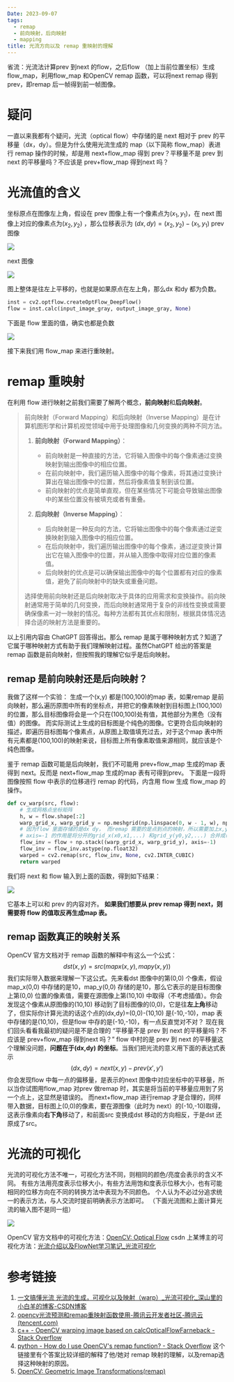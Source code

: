 ```yaml
---
Date: 2023-09-07
tags:
  - remap
  - 前向映射，后向映射
  - mapping
title: 光流方向以及 remap 重映射的理解
---
```


省流：光流法计算prev 到next 的flow，之后flow （加上当前位置坐标）生成flow_map，利用flow_map 和OpenCV remap 函数，可以将next remap 得到 prev，即remap 后一帧得到前一帧图像。

# 疑问

一直以来我都有个疑问，光流（optical flow）中存储的是 next 相对于 prev 的平移量（dx，dy）。但是为什么使用光流生成的 map（以下简称 flow_map）表进行 remap 操作的时候，却是用 next+flow_map 得到 prev？平移量不是 prev 到 next 的平移量吗？不应该是 prev+flow_map 得到next 吗？

# 光流值的含义

坐标原点在图像左上角，假设在 prev 图像上有一个像素点为$(x_1,y_1)$，在 next 图像上对应的像素点为$(x_2,y_2)$ ，那么位移表示为 $(dx,dy)=(x_2,y_2)-(x_1,y_1)$
prev 图像

![](https://codesimple-blog-images.oss-cn-hangzhou.aliyuncs.com/other/_image/input_image.jpg)

next 图像

![](https://codesimple-blog-images.oss-cn-hangzhou.aliyuncs.com/other/_image/shifted_image.jpg)

图上整体是往左上平移的，也就是如果原点在左上角，那么dx 和dy 都为负数。

```python
inst = cv2.optflow.createOptFlow_DeepFlow()
flow = inst.calc(input_image_gray, output_image_gray, None)
```

下面是 flow 里面的值，确实也都是负数

![](https://codesimple-blog-images.oss-cn-hangzhou.aliyuncs.com/other/_image/flow.png)

接下来我们用 flow_map 来进行重映射。

# remap 重映射

在利用 flow 进行映射之前我们需要了解两个概念，**前向映射**和**后向映射**。

>前向映射（Forward Mapping）和后向映射（Inverse Mapping）是在计算机图形学和计算机视觉领域中用于处理图像和几何变换的两种不同方法。
>1. **前向映射（Forward Mapping）**：
>
>    - 前向映射是一种直接的方法，它将输入图像中的每个像素通过变换映射到输出图像中的相应位置。
>    - 在前向映射中，我们遍历输入图像中的每个像素，将其通过变换计算出在输出图像中的位置，然后将像素值复制到该位置。
>    - 前向映射的优点是简单直观，但在某些情况下可能会导致输出图像中的某些位置没有被填充或者有重叠。
>2. **后向映射（Inverse Mapping）**：
>
>    - 后向映射是一种反向的方法，它将输出图像中的每个像素通过逆变换映射到输入图像中的相应位置。
>    - 在后向映射中，我们遍历输出图像中的每个像素，通过逆变换计算出它在输入图像中的位置，并从输入图像中取得对应位置的像素值。
>    - 后向映射的优点是可以确保输出图像中的每个位置都有对应的像素值，避免了前向映射中的缺失或重叠问题。
>
>选择使用前向映射还是后向映射取决于具体的应用需求和变换操作。前向映射通常用于简单的几何变换，而后向映射通常用于复杂的非线性变换或需要确保像素一对一映射的情况。每种方法都有其优点和限制，根据具体情况选择合适的映射方法是重要的。

以上引用内容由 ChatGPT 回答得出。那么 remap 是属于哪种映射方式？知道了它属于哪种映射方式有助于我们理解映射过程。虽然ChatGPT 给出的答案是 remap 函数是前向映射，但按照我的理解它似乎是后向映射。

## remap 是前向映射还是后向映射？

我做了这样一个实验：
生成一个(x,y) 都是(100,100)的map 表，如果remap 是前向映射，那么遍历原图中所有的坐标点，并把它的像素映射到目标图上(100,100) 的位置，那么目标图像将会是一个只在(100,100)处有值，其他部分为黑色（没有值）的图像。
而实际测试上生成的目标图是个纯色的图像。它更符合后向映射的描述，即遍历目标图每个像素点，从原图上取值填充过去，对于这个map 表中所有元素都是(100,100)的映射来说，目标图上所有像素取值来源相同，就应该是个纯色图像。

鉴于 remap 函数可能是后向映射，我们不可能用 prev+flow_map 生成的map 表得到 next。反而是 next+flow_map 生成的map 表有可得到prev。
下面是一段将图像按照 flow 中表示的位移进行 remap 的代码，内含用 flow 生成 flow_map 的操作。

```python
def cv_warp(src, flow):
    # 生成网格点坐标矩阵
    h, w = flow.shape[:2]
    warp_grid_x, warp_grid_y = np.meshgrid(np.linspace(0, w - 1, w), np.linspace(0, h - 1, h))
    # 因为flow 里面存储的是dx dy， 而remap 需要的是点到点的映射，所以需要加上x,y 坐标，也就是上面生成的网格点坐标矩阵
    # axis=-1 的作用是将分开的grid_x(x0,x1,...) 和grid_y(y0,y2,...) 合并成(x0,y0),(x1,y1),... 的形式
    flow_inv = flow + np.stack((warp_grid_x, warp_grid_y), axis=-1)
    flow_inv = flow_inv.astype(np.float32)
    warped = cv2.remap(src, flow_inv, None, cv2.INTER_CUBIC)
    return warped
```

我们将 next 和 flow 输入到上面的函数，得到如下结果：

![](https://codesimple-blog-images.oss-cn-hangzhou.aliyuncs.com/other/_image/shifted_warped.jpg)

它基本上可以和 prev 的内容对齐。
**如果我们想要从 prev remap 得到 next，则需要将 flow 的值取反再生成map 表。**

## remap 函数真正的映射关系

OpenCV 官方文档对于 remap 函数的解释中有这么一个公式：
$$dst(x,y)=src(mapx(x,y),mapy(x,y))$$
我们实际带入数据来理解一下这公式。先来看dst 图像中的第(0,0) 个像素，假设map_x(0,0) 中存储的是10，map_y(0,0) 存储的是10，那么它表示的是目标图像上第(0,0) 位置的像素值，需要在源图像上第(10,10) 中取得（不考虑插值）。你会发现这个像素从原图像的(10,10) 移动到了目标图像的(0,0)，它是往**左上角**移动了，但实际你计算光流的话这个点的(dx,dy)=(0,0)-(10,10) 是(-10,-10)，map 表中存储的是(10,10)，但是flow 中存的是(-10,-10)，有一点反直觉对不对？
现在我们回头看看我最初的疑问是不是合理的 “平移量不是 prev 到 next 的平移量吗？不应该是 prev+flow_map 得到next 吗？” flow 中村的是 prev 到 next 的平移量这个理解没问题，**问题在于(dx,dy) 的坐标**。当我们把光流的意义用下面的表达式表示$$(dx,dy) = next(x,y)-prev(x',y')$$你会发现flow 中每一点的偏移量，是表示的next 图像中对应坐标中的平移量，所以当你试图用flow_map 对prev 做remap 时，其实是将当前的平移量应用到了另一个点上，这显然是错误的。 而next+flow_map 进行remap 才是合理的，同样带入数据，目标图上(0,0)的像素，要在源图像（此时为 next）的(-10,-10)取得，这表示像素向**右下角**移动了，和前面src 变换成dst 移动的方向相反，于是dst 还原成了src。

# 光流的可视化

光流的可视化方法不唯一，可视化方法不同，则相同的颜色/亮度会表示的含义不同。
有些方法用亮度表示位移大小，有些方法用饱和度表示位移大小，也有可能相同的位移方向在不同的转换方法中表现为不同颜色。
个人认为不必过分追求统一的表示方法，与人交流时提前明确表示方法即可。
（下面光流图和上面计算光流的输入图不是同一组）

![](https://codesimple-blog-images.oss-cn-hangzhou.aliyuncs.com/other/_image/flow_vis_cmp.jpg)

OpenCV 官方文档中的可视化方法：[OpenCV: Optical Flow](https://docs.opencv.org/4.8.0/d4/dee/tutorial_optical_flow.html)
csdn 上某博主的可视化方法：[光流介绍以及FlowNet学习笔记_光流可视化](https://blog.csdn.net/u013010889/article/details/71189271)

# 参考链接

1. [一文搞懂光流 光流的生成，可视化以及映射（warp）_光流可视化_深山里的小白羊的博客-CSDN博客](https://blog.csdn.net/qq_33757398/article/details/106332814)
2. [opencv光流预测和remap重映射函数使用-腾讯云开发者社区-腾讯云 (tencent.com)](https://cloud.tencent.com/developer/article/1831477)
3. [c++ - OpenCV warping image based on calcOpticalFlowFarneback - Stack Overflow](https://stackoverflow.com/questions/17459584/opencv-warping-image-based-on-calcopticalflowfarneback)
4. [python - How do I use OpenCV's remap function? - Stack Overflow](https://stackoverflow.com/questions/46520123/how-do-i-use-opencvs-remap-function)
   这个链接里有个答案比较详细的解释了他/她对 remap 映射的理解，以及remap选择这种映射的原因。
5. [OpenCV: Geometric Image Transformations(remap)](https://docs.opencv.org/4.4.0/da/d54/group__imgproc__transform.html#gab75ef31ce5cdfb5c44b6da5f3b908ea4)
